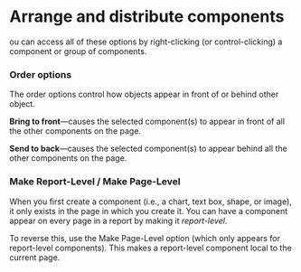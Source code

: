 # Arrange and distribute components

ou can access all of these options by right-clicking (or control-clicking) a component or group of components.

### Order options

The order options control how objects appear in front of or behind other object.

**Bring to front**—causes the selected component(s) to appear in front of all the other components on the page.

**Send to back**—causes the selected component(s) to appear behind all the other components on the page.

### Make Report-Level / Make Page-Level

When you first create a component (i.e., a chart, text box, shape, or image), it only exists in the page in which you create it. You can have a component appear on every page in a report by making it _report-level_.

To reverse this, use the Make Page-Level option (which only appears for report-level components). This makes a report-level component local to the current page.
